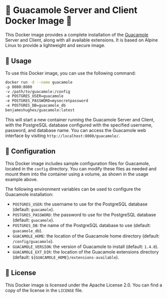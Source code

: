 # 🥑 Guacamole Server and Client Docker Image 🐳

This Docker image provides a complete installation of the [Guacamole](https://guacamole.apache.org/) Server and Client, along with all available extensions. It is based on Alpine Linux to provide a lightweight and secure image.

## 🚀 Usage

To use this Docker image, you can use the following command:

```sh
docker run -d --name guacamole
-p 8080:8080
-v /path/to/guacamole:/config
-e POSTGRES_USER=guacamole
-e POSTGRES_PASSWORD=mysecretpassword
-e POSTGRES_DB=guacamole_db
benjameshughes/guacamole:latest
```

This will start a new container running the Guacamole Server and Client, with the PostgreSQL database configured with the specified username, password, and database name. You can access the Guacamole web interface by visiting `http://localhost:8080/guacamole/`.

## 🔧 Configuration

This Docker image includes sample configuration files for Guacamole, located in the `config` directory. You can modify these files as needed and mount them into the container using a volume, as shown in the usage example above.

The following environment variables can be used to configure the Guacamole installation:

- `POSTGRES_USER`: the username to use for the PostgreSQL database (default: `guacamole`).
- `POSTGRES_PASSWORD`: the password to use for the PostgreSQL database (default: `guacamole`).
- `POSTGRES_DB`: the name of the PostgreSQL database to use (default: `guacamole_db`).
- `GUACAMOLE_HOME`: the location of the Guacamole home directory (default: `/config/guacamole`).
- `GUACAMOLE_VERSION`: the version of Guacamole to install (default: `1.4.0`).
- `GUACAMOLE_EXT_DIR`: the location of the Guacamole extensions directory (default: `${GUACAMOLE_HOME}/extensions-available`).

## 📝 License

This Docker image is licensed under the Apache License 2.0. You can find a copy of the license in the `LICENSE` file.
